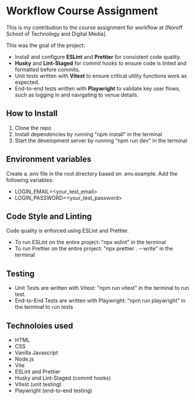 # Workflow Course Assignment

This is my contribution to the course assignment for workflow at [Noroff School of Technology and Digital Media].

This was the goal of the project:

- Install and configure **ESLint** and **Prettier** for consistent code quality.
- **Husky** and **Lint-Staged** for commit hooks to ensure code is linted and formatted before commits.
- Unit tests written with **Vitest** to ensure critical utility functions work as expected.
- End-to-end tests written with **Playwright** to validate key user flows, such as logging in and navigating to venue details.

## How to Install

1. Clone the repo
2. Install dependencies by running "npm install" in the terminal
3. Start the development server by running "npm run dev" in the terminal

## Environment variables

Create a .env file in the root directory based on .env.example. Add the following variables:

- LOGIN_EMAIL=<your_test_email>
- LOGIN_PASSWORD=<your_test_password>

## Code Style and Linting

Code quality is enforced using ESLint and Prettier.

- To run ESLint on the entire project: "npx eslint" in the terminal
- To run Prettier on the entire project: "npx prettier . --write" in the terminal

## Testing

- Unit Tests are written with Vitest: "npm run vitest" in the terminal to run test.
- End-to-End Tests are written with Playwright: "npm run playwright" in the terminal to run tests

## Technoloies used

- HTML
- CSS
- Vanilla Javascript
- Node.js
- Vite
- ESLint and Prettier
- Husky and Lint-Staged (commit hooks)
- Vitest (unit testing)
- Playwright (end-to-end testing)
